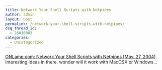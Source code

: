 ```yaml
---
title: Network Your Shell Scripts with Netpipes
author: admin
layout: post
permalink: /network-your-shell-scripts-with-netpipes/
dsq_thread_id:
  - 26010003
categories:
  - Uncategorized
---
```

[ONLamp.com: Network Your Shell Scripts with Netpipes [May. 27, 2004]][1]. Interesting ideas in there. wonder will it work with MacOSX or Windows&#8230;

 [1]: http://www.onlamp.com/pub/a/onlamp/2004/05/27/netpipes.html